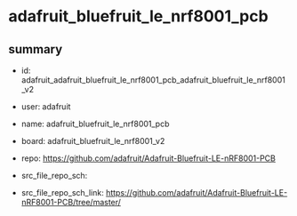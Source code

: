 # adafruit_bluefruit_le_nrf8001_pcb
 
## summary 
* id: adafruit_adafruit_bluefruit_le_nrf8001_pcb_adafruit_bluefruit_le_nrf8001_v2
* user: adafruit
* name: adafruit_bluefruit_le_nrf8001_pcb
* board: adafruit_bluefruit_le_nrf8001_v2
* repo: https://github.com/adafruit/Adafruit-Bluefruit-LE-nRF8001-PCB



* src_file_repo_sch: 
* src_file_repo_sch_link: https://github.com/adafruit/Adafruit-Bluefruit-LE-nRF8001-PCB/tree/master/




